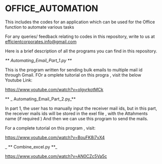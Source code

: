 # OFFICE_AUTOMATION
This includes the codes for an application which can be used for the Office function to automate various tasks

For any queries/ feedback relating to codes in this repository, write to us at efficientcorporates.info@gmail.com

Here is a brief description of all the programs you can find in this repository.

_**
Automating_Email_Part_1.py
**_

This is the program written for sending bulk emails to multiple mail id through Gmail.
FOr a omplete tuitorial on this progra , visit the below Youtube Link:

https://www.youtube.com/watch?v=olgyrkotMCk

**
_
Automating_Email_Part_2.py_**

In part 1, the user has to manually input the receiver mail ids, but in this part, the receiver mails ids will be stored in the exel file , with the Attahments name (if required )
And then we can use this program to send the mails.

For a complete tutorial on this program , visit:

https://www.youtube.com/watch?v=BouFK8i7vX4

_
**
Combine_excel.py
**_



https://www.youtube.com/watch?v=AN0CZc5Va5c

